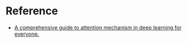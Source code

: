 # Reference
- [A comprehensive guide to attention mechanism in deep learning for everyone.](https://www.analyticsvidhya.com/blog/2019/11/comprehensive-guide-attention-mechanism-deep-learning/#h2_7)